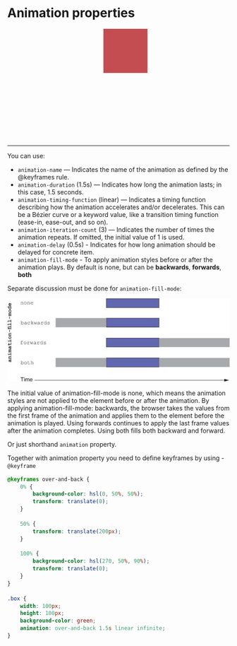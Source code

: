 # Animation properties

<style>
    @keyframes over-and-back {         
        0% {
            background-color: hsl(0, 50%, 50%);
            transform: translate(0, 0);           
        }

        20% {                                
            transform: translate(200px, 100px);
        }

        50% {                                   
            background-color: hsl(270, 50%, 90%);  
            transform: translate(400px, 0);               
        }
        
        75% {                                   
            background-color: hsl(0, 50%, 50%);  
            transform: translate(200, 100px);               
        }

        100% {
            background-color: hsl(270, 50%, 90%);  
            transform: translate(0, 0);  
        }
    }

    .box {
        width: 100px;                             
        height: 100px;                            
        background-color: green;
        animation: over-and-back 3s linear infinite;
    }
</style>

<div style="height: 250px">
    <div class="box"></div>
</div>

---

You can use:
* `animation-name` — Indicates the name of the animation as defined by the @keyframes rule.
* `animation-duration` (1.5s) — Indicates how long the animation lasts; in this case, 1.5 seconds.
* `animation-timing-function` (linear) — Indicates a timing function describing how the animation accelerates and/or decelerates. This can be a Bézier curve or a keyword value, like a transition timing function (ease-in, ease-out, and so on).
* `animation-iteration-count` (3) — Indicates the number of times the animation repeats. If omitted, the initial value of 1 is used.
* `animation-delay` (0.5s) - Indicates for how long animation should be delayed for concrete item.
* `animation-fill-mode` - To apply animation styles before or after the animation plays. By default is none, but can be **backwards**, **forwards**, **both**

Separate discussion must be done for `animation-fill-mode`:

![Animation fill mode](./image/animation_fill_mode.jpeg)

The initial value of animation-fill-mode is none, which means the animation styles are not applied to the element before or after the animation. By applying animation-fill-mode: backwards, the browser takes the values from the first frame of the animation and applies them to the element before the animation is played. Using forwards continues to apply the last frame values after the animation completes. Using both fills both backward and forward.
  
Or just shorthand `animation` property.

Together with animation property you need to define keyframes by using - `@keyframe`

```css
@keyframes over-and-back {         
    0% {
        background-color: hsl(0, 50%, 50%);
        transform: translate(0);           
    }

    50% {                                
        transform: translate(200px);
    }

    100% {                                   
        background-color: hsl(270, 50%, 90%);  
        transform: translate(0);               
    }                                        
}

.box {
    width: 100px;                             
    height: 100px;                            
    background-color: green;
    animation: over-and-back 1.5s linear infinite;
}
```